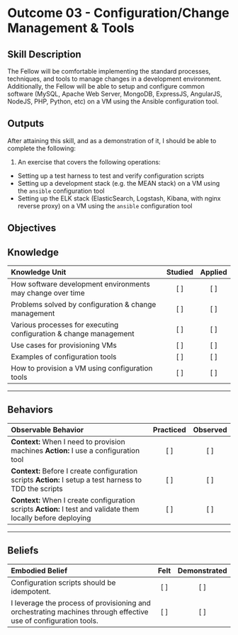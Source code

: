 # Outcome 03 - Configuration/Change Management & Tools

Skill Description
-----------------
The Fellow will be comfortable implementing the standard processes, techniques, and tools to manage changes in a development environment. Additionally, the Fellow will be able to setup and configure common software (MySQL, Apache Web Server, MongoDB, ExpressJS, AngularJS, NodeJS, PHP, Python, etc) on a VM using the Ansible configuration tool. 


Outputs
-------
After attaining this skill, and as a demonstration of it, I should be able to complete the following:

1. An exercise that covers the following operations:
  - Setting up a test harness to test and verify configuration scripts
  - Setting up a development stack (e.g. the MEAN stack) on a VM using the `ansible` configuration tool
  - Setting up the ELK stack (ElasticSearch, Logstash, Kibana, with nginx reverse proxy) on a VM using the `ansible` configuration tool


**Objectives**
--------------

## **Knowledge**

| Knowledge Unit   |      Studied      | Applied |
|:-----------------|:-----------------:|:---------:|
| How software development environments may change over time | [ ] | [ ] |
| Problems solved by configuration & change management | [ ] | [ ] |
| Various processes for executing configuration & change management | [ ] | [ ] |
| Use cases for provisioning VMs | [ ] | [ ] |
| Examples of configuration tools | [ ] | [ ] |
| How to provision a VM using configuration tools | [ ] | [ ] |


----------------


## **Behaviors**

| Observable Behavior   |      Practiced      | Observed |
|:----------------------|:------------------:|:--------:|
| **Context:** When I need to provision machines **Action:** I use a configuration tool | [ ] | [ ]  |
| **Context:** Before I create configuration scripts **Action:** I setup a test harness to TDD the scripts | [ ] | [ ]  |
| **Context:** When I create configuration scripts **Action:** I test and validate them locally before deploying | [ ] | [ ] |


--------------


## **Beliefs**

| Embodied Belief   |      Felt          | Demonstrated |
|:------------------|:------------------:|:------------:|
| Configuration scripts should be idempotent. | [ ] | [ ] |
| I leverage the process of provisioning and orchestrating machines through effective use of configuration tools. | [ ] | [ ] |

